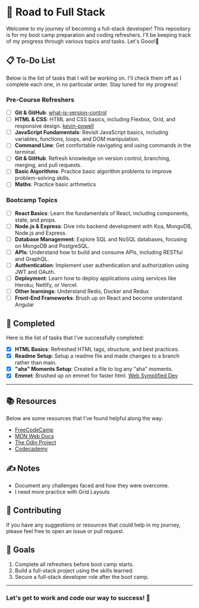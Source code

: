 # 🚀 Road to Full Stack

Welcome to my journey of becoming a full-stack developer! This repository is for my boot camp preparation and coding refreshers. I'll be keeping track of my progress through various topics and tasks. Let's Gooo!🥴

## 📋 To-Do List

Below is the list of tasks that I will be working on. I'll check them off as I complete each one, in no particular order. Stay tuned for my progress!

### Pre-Course Refreshers

- [ ] **Git & GitHub**: [what-is-version-control](https://github.com/resources/articles/software-development/what-is-version-control)
- [ ] **HTML & CSS**: HTML and CSS basics, including Flexbox, Grid, and responsive design. [kevin-powell](https://courses.kevinpowell.co/view/courses/conquering-responsive-layouts)
- [ ] **JavaScript Fundamentals**: Revisit JavaScript basics, including variables, functions, loops, and DOM manipulation.
- [ ] **Command Line**: Get comfortable navigating and using commands in the terminal.
- [ ] **Git & GitHub**: Refresh knowledge on version control, branching, merging, and pull requests.
- [ ] **Basic Algorithms**: Practice basic algorithm problems to improve problem-solving skills.
- [ ] **Maths**: Practice basic arthmetics

### Bootcamp Topics

- [ ] **React Basics**: Learn the fundamentals of React, including components, state, and props.
- [ ] **Node.js & Express**: Dive into backend development with Koa, MongoDB, Node.js and Express.
- [ ] **Database Management**: Explore SQL and NoSQL databases, focusing on MongoDB and PostgreSQL.
- [ ] **APIs**: Understand how to build and consume APIs, including RESTful and GraphQL.
- [ ] **Authentication**: Implement user authentication and authorization using JWT and OAuth.
- [ ] **Deployment**: Learn how to deploy applications using services like Heroku, Netlify, or Vercel.
- [ ] **Other learnings**: Understand Redis, Docker and Redux
- [ ] **Front-End Frameworks**: Brush up on React and become understand Angular

## 🌟 Completed

Here is the list of tasks that I've successfully completed:

- [x] **HTML Basics**: Refreshed HTML tags, structure, and best practices.
- [x] **Readme Setup**: Setup a readme file and made changes to a branch rather than main.
- [x] **"aha" Moments Setup**: Created a file to log any "aha" moments.
- [x] **Emmet**: Brushed up on emmet for faster html. [Web Symplified Dev](https://www.youtube.com/watch?v=V8vizNQKtx0&t=260s)

---

## 📚 Resources

Below are some resources that I've found helpful along the way:

- [FreeCodeCamp](https://www.freecodecamp.org/)
- [MDN Web Docs](https://developer.mozilla.org/)
- [The Odin Project](https://www.theodinproject.com/)
- [Codecademy](https://www.codecademy.com/)

## ✍️ Notes

- Document any challenges faced and how they were overcome.
- I need more practice with Grid Layouts

## 🤝 Contributing

If you have any suggestions or resources that could help in my journey, please feel free to open an issue or pull request.

## 🥅 Goals

1. Complete all refreshers before boot camp starts.
2. Build a full-stack project using the skills learned.
3. Secure a full-stack developer role after the boot camp.

---

### Let's get to work and code our way to success! 🚀

